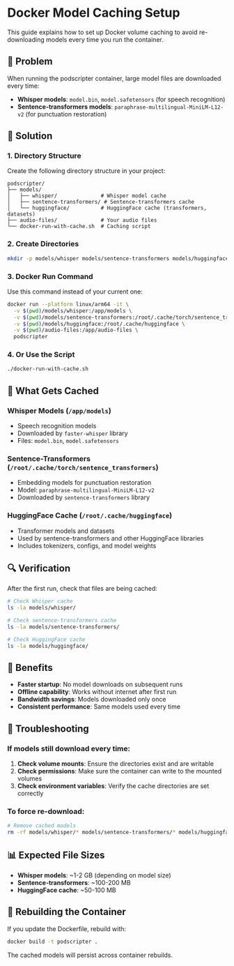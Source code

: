 # Docker Model Caching Setup

This guide explains how to set up Docker volume caching to avoid re-downloading models every time you run the container.

## 🎯 Problem

When running the podscripter container, large model files are downloaded every time:
- **Whisper models**: `model.bin`, `model.safetensors` (for speech recognition)
- **Sentence-transformers models**: `paraphrase-multilingual-MiniLM-L12-v2` (for punctuation restoration)

## 🔧 Solution

### 1. Directory Structure

Create the following directory structure in your project:

```
podscripter/
├── models/
│   ├── whisper/              # Whisper model cache
│   ├── sentence-transformers/ # Sentence-transformers cache
│   └── huggingface/          # HuggingFace cache (transformers, datasets)
├── audio-files/              # Your audio files
└── docker-run-with-cache.sh  # Caching script
```

### 2. Create Directories

```bash
mkdir -p models/whisper models/sentence-transformers models/huggingface
```

### 3. Docker Run Command

Use this command instead of your current one:

```bash
docker run --platform linux/arm64 -it \
  -v $(pwd)/models/whisper:/app/models \
  -v $(pwd)/models/sentence-transformers:/root/.cache/torch/sentence_transformers \
  -v $(pwd)/models/huggingface:/root/.cache/huggingface \
  -v $(pwd)/audio-files:/app/audio-files \
  podscripter
```

### 4. Or Use the Script

```bash
./docker-run-with-cache.sh
```

## 📁 What Gets Cached

### Whisper Models (`/app/models`)
- Speech recognition models
- Downloaded by `faster-whisper` library
- Files: `model.bin`, `model.safetensors`

### Sentence-Transformers (`/root/.cache/torch/sentence_transformers`)
- Embedding models for punctuation restoration
- Model: `paraphrase-multilingual-MiniLM-L12-v2`
- Downloaded by `sentence-transformers` library

### HuggingFace Cache (`/root/.cache/huggingface`)
- Transformer models and datasets
- Used by sentence-transformers and other HuggingFace libraries
- Includes tokenizers, configs, and model weights

## 🔍 Verification

After the first run, check that files are being cached:

```bash
# Check Whisper cache
ls -la models/whisper/

# Check sentence-transformers cache
ls -la models/sentence-transformers/

# Check HuggingFace cache
ls -la models/huggingface/
```

## 🚀 Benefits

- **Faster startup**: No model downloads on subsequent runs
- **Offline capability**: Works without internet after first run
- **Bandwidth savings**: Models downloaded only once
- **Consistent performance**: Same models used every time

## 🐛 Troubleshooting

### If models still download every time:

1. **Check volume mounts**: Ensure the directories exist and are writable
2. **Check permissions**: Make sure the container can write to the mounted volumes
3. **Check environment variables**: Verify the cache directories are set correctly

### To force re-download:

```bash
# Remove cached models
rm -rf models/whisper/* models/sentence-transformers/* models/huggingface/*
```

## 📊 Expected File Sizes

- **Whisper models**: ~1-2 GB (depending on model size)
- **Sentence-transformers**: ~100-200 MB
- **HuggingFace cache**: ~50-100 MB

## 🔄 Rebuilding the Container

If you update the Dockerfile, rebuild with:

```bash
docker build -t podscripter .
```

The cached models will persist across container rebuilds.
